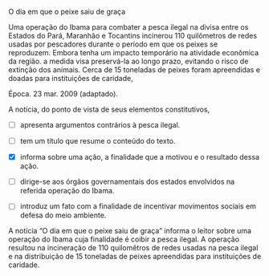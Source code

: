 

O dia em que o peixe saiu de graça

Uma operação do Ibama para combater a pesca ilegal na divisa entre os Estados do Pará, Maranhão e Tocantins incinerou 110 quilômetros de redes usadas por pescadores durante o período em que os peixes se reproduzem. Embora tenha um impacto temporário na atividade econômica da região. a medida visa preservá-la ao longo prazo, evitando o risco de extinção dos animais. Cerca de 15 toneladas de peixes foram apreendidas e doadas para instituições de caridade,

Época. 23 mar. 2009 (adaptado).

A notícia, do ponto de vista de seus elementos constitutivos,



- [ ] apresenta argumentos contrários à pesca ilegal.
- [ ] tem um título que resume o conteúdo do texto.
- [x] informa sobre uma ação, a finalidade que a motivou e o resultado dessa ação.
- [ ] dirige-se aos órgãos governamentais dos estados envolvidos na referida operação do Ibama.
- [ ] introduz um fato com a finalidade de incentivar movimentos sociais em defesa do meio ambiente.


A notícia “O dia em que o peixe saiu de graça” informa o leitor sobre uma operação do Ibama cuja finalidade é coibir a pesca ilegal. A operação resultou na incineração de 110 quilomêtros de redes usadas na pesca ilegal e na distribuição de 15 toneladas de peixes apreendidas para instituições de caridade.
